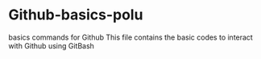 # Github-basics-polu
basics commands for Github This file contains the basic codes to interact with Github using GitBash
